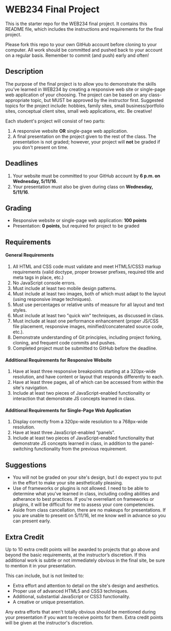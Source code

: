 # WEB234 Final Project
This is the starter repo for the WEB234 final project. It contains this README file, which includes the instructions and requirements for the final project.

Please fork this repo to your own GitHub account before cloning to your computer. All work should be committed and pushed back to your account on a regular basis. Remember to commit (and push) early and often! 

## Description
The purpose of the final project is to allow you to demonstrate the skills you’ve learned in WEB234 by creating a responsive web site or single-page web application of your choosing. The project can be based on any class-appropriate topic, but MUST be approved by the instructor first. Suggested topics for the project include: hobbies, family sites, small business/portfolio sites, conceptual client sites, small web applications, etc. Be creative!

Each student's project will consist of two parts:

1. A responsive website **OR** single-page web application.
2. A final presentation on the project given to the rest of the class. The presentation is not graded; however, your project will **not** be graded if you don't present on time.

## Deadlines
1. Your website must be committed to your GitHub account by **6 p.m. on Wednesday, 5/11/16**.
2. Your presentation must also be given during class on **Wednesday, 5/11/16**.

## Grading
* Responsive website or single-page web application: **100 points**
* Presentation: **0 points**, but required for project to be graded

## Requirements
#### General Requirements
1. All HTML and CSS code must validate and meet HTML5/CSS3 markup requirements (valid doctype, proper browser prefixes, required title and meta tags in place, etc.)
2. No JavaScript console errors.
3. Must include at least two mobile design patterns.
4. Must include at least two images, both of which must adapt to the layout (using responsive image techniques).
5. Must use percentages or relative units of measure for all layout and text styles.
6. Must include at least two "quick win" techniques, as discussed in class.
7. Must include at least one performance enhancement (proper JS/CSS file placement, responsive images, minified/concatenated source code, etc.).
8. Demonstrate understanding of Git principles, including project forking, cloning, and frequent code commits and pushes.
9. Completed project must be submitted to GitHub before the deadline.

#### Additional Requirements for Responsive Website
1. Have at least three responsive breakpoints starting at a 320px-wide resolution, and have content or layout that responds differently to each.
2. Have at least three pages, all of which can be accessed from within the site's navigation.
3. Include at least two pieces of JavaScript-enabled functionality or interaction that demonstrate JS concepts learned in class.

#### Additional Requirements for Single-Page Web Application
1. Display correctly from a 320px-wide resolution to a 768px-wide resolution.
2. Have at least three JavaScript-enabled “panels”.
3. Include at least two pieces of JavaScript-enabled functionality that demonstrate JS concepts learned in class, in addition to the panel-switching functionality from the previous requirement.

## Suggestions
* You will not be graded on your site's design, but I do expect you to put in the effort to make your site aesthetically pleasing.
* Use of frameworks or plugins is not allowed. I need to be able to determine what you've learned in class, including coding abilities and adherance to best practices. If you're overreliant on frameworks or plugins, it will be difficult for me to assess your core competencies.
* Aside from class cancellation, there are no makeups for presentations. If you are unable to present on 5/11/16, let me know well in advance so you can present early.

## Extra Credit
Up to 10 extra credit points will be awarded to projects that go above and beyond the basic requirements, at the instructor’s discretion. If this additional work is subtle or not immediately obvious in the final site, be sure to mention it in your presentation.

This can include, but is not limited to:
* Extra effort and attention to detail on the site's design and aesthetics.
* Proper use of advanced HTML5 and CSS3 techniques.
* Additional, substantial JavaScript or CSS3 functionality.
* A creative or unique presentation.

Any extra efforts that aren't totally obvious should be mentioned during your presentation if you want to receive points for them. Extra credit points will be given at the instructor's discretion.